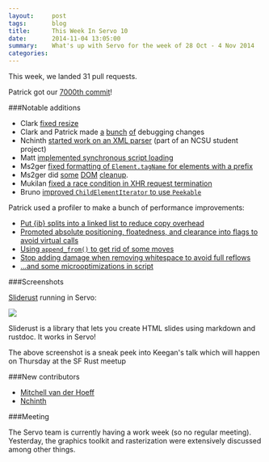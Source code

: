```yaml
---
layout:     post
tags:       blog
title:      This Week In Servo 10
date:       2014-11-04 13:05:00
summary:    What's up with Servo for the week of 28 Oct - 4 Nov 2014
categories: 
---
```


This week, we landed 31 pull requests.

Patrick got our [7000th commit](https://github.com/servo/servo/commit/a208463b62bd880f87d1650b8f8fc0866a56f609)!

###Notable additions
 - Clark [fixed resize](https://github.com/servo/servo/pull/3826)
 - Clark and Patrick made [a](https://github.com/servo/servo/pull/3833) [bunch](https://github.com/servo/servo/pull/3827) [of](https://github.com/servo/servo/pull/3828) debugging changes
 - Nchinth [started work on an XML parser](https://github.com/servo/servo/pull/3718) (part of an NCSU student project)
 - Matt [implemented synchronous script loading](https://github.com/servo/servo/pull/3721)
 - Ms2ger [fixed formatting of `Element.tagName` for elements with a prefix](https://github.com/servo/servo/pull/3856)
 - Ms2ger did [some](https://github.com/servo/servo/pull/3871) [DOM](https://github.com/servo/servo/pull/3853) [cleanup](https://github.com/servo/servo/pull/3863).
 - Mukilan [fixed a race condition in XHR request termination](https://github.com/servo/servo/pull/3732)
 - Bruno [improved `ChildElementIterator` to use `Peekable`](https://github.com/servo/servo/pull/3864)

Patrick used a profiler to make a bunch of performance improvements:

 - [Put {ib} splits into a linked list to reduce copy overhead](https://github.com/servo/servo/pull/3840)
 - [Promoted absolute positioning, floatedness, and clearance into flags to avoid virtual calls](https://github.com/servo/servo/pull/3843)
 - [Using `append_from()` to get rid of some moves](https://github.com/servo/servo/pull/3839)
 - [Stop adding damage when removing whitespace to avoid full reflows](https://github.com/servo/servo/pull/3841)
 - [...and some microoptimizations in script](https://github.com/servo/servo/pull/3835)

###Screenshots

[Sliderust](https://github.com/kmcallister/sliderust) running in Servo:

![](http://i.imgur.com/9LnHs27.png)

Sliderust is a library that lets you create HTML slides using markdown and rustdoc. It works in Servo!

The above screenshot is a sneak peek into Keegan's talk which will happen on Thursday at the SF Rust meetup

###New contributors

 - [Mitchell van der Hoeff](https://github.com/mvanderh)
 - [Nchinth](https://github.com/nchinth)


###Meeting

The Servo team is currently having a work week (so no regular meeting). Yesterday, the graphics toolkit and rasterization were extensively discussed among other things.
